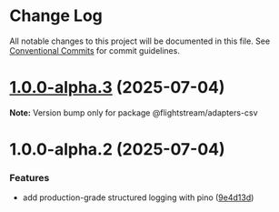 # Change Log

All notable changes to this project will be documented in this file.
See [Conventional Commits](https://conventionalcommits.org) for commit guidelines.

# [1.0.0-alpha.3](https://github.com/ggauravr/flightstream/compare/@flightstream/adapters-csv@1.0.0-alpha.2...@flightstream/adapters-csv@1.0.0-alpha.3) (2025-07-04)

**Note:** Version bump only for package @flightstream/adapters-csv





# 1.0.0-alpha.2 (2025-07-04)


### Features

* add production-grade structured logging with pino ([9e4d13d](https://github.com/ggauravr/flightstream/commit/9e4d13dbf2c2c319b4fcaed4cb5aa251b4b7d7bb))
